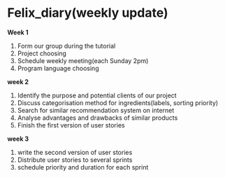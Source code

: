 # Felix_diary(weekly update)
**Week 1**
1. Form our group during the tutorial
2. Project choosing
3. Schedule weekly meeting(each Sunday 2pm)
4. Program language choosing

**week 2**
1. Identify the purpose and potential clients of our project
2. Discuss categorisation method for ingredients(labels, sorting priority)
3. Search for similar recommendation system on internet
4. Analyse advantages and drawbacks of similar products
5. Finish the first version of user stories

**week 3**
1. write the second version of user stories
2. Distribute user stories to several sprints
3. schedule priority and duration for each sprint
